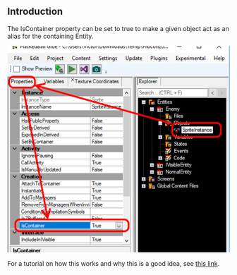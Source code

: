 ## Introduction

The IsContainer property can be set to true to make a given object act as an alias for the containing Entity.

![](/media/2019-01-img_5c2f6fe5c00d0.png)

For a tutorial on how this works and why this is a good idea, see [this link](/documentation/tools/glue-reference/entities/glue-tutorials-inheriting-from-flatredball-types.md "Glue:Tutorials:Entities:Inheriting from FlatRedBall Types").
